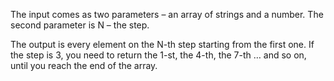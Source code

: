 The input comes as two parameters – an array of strings and a number. The second parameter is N – the step.

The output is every element on the N-th step starting from the first one. If the step is 3, you need to return the 1-st, the 4-th, the 7-th … and so on, until you reach the end of the array.
